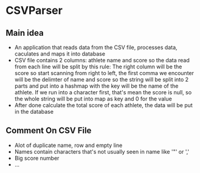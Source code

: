 # CSVParser

## Main idea
- An application that reads data from the CSV file, processes data, caculates and maps it into database
- CSV file contains 2 columns: athlete name and score so the data read from each line will be split by this rule: The right column will be the score so start scanning from right to left, the first comma we encounter will be the delimter of name and score so the string will be split into 2 parts and put into a hashmap with the key will be the name of the athlete. If we run into a character first, that's mean the score is null, so the whole string will be put into map as key and 0 for the value
- After done calculate the total score of each athlete, the data will be put in the database

## Comment On CSV File
- Alot of duplicate name, row and empty line
- Names contain characters that's not usually seen in name like '"' or ','
- Big score number
- ...
